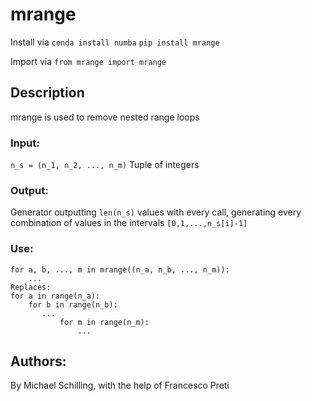 # mrange

Install via 
`conda install numba`
`pip install mrange`

Import via
`from mrange import mrange`

## Description
mrange is used to remove nested range loops
### Input: 
`n_s = (n_1, n_2, ..., n_m)` 
Tuple of integers
### Output: 
Generator outputting `len(n_s)` values with every call, generating every combination of values in the intervals `[0,1,...,n_s[i]-1]`
### Use:
```
for a, b, ..., m in mrange((n_a, n_b, ..., n_m)):
    ...
Replaces:
for a in range(n_a):
    for b in range(n_b):
       ...
           for m in range(n_m):
               ...
```
## Authors: 
By Michael Schilling, with the help of Francesco Preti